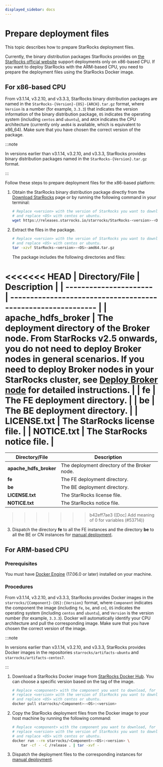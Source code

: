 ```yaml
---
displayed_sidebar: docs
---
```


# Prepare deployment files

This topic describes how to prepare StarRocks deployment files.

Currently, the binary distribution packages StarRocks provides on [the StarRocks official website](https://www.starrocks.io/download/community) support deployments only on x86-based CPU. If you want to deploy StarRocks with the ARM-based CPU, you need to prepare the deployment files using the StarRocks Docker image.

## For x86-based CPU

From v3.1.14, v3.2.10, and v3.3.3, StarRocks binary distribution packages are named in the `StarRocks-{Version}-{OS}-{ARCH}.tar.gz` format, where `Version` is a number (for example, `3.3.3`) that indicates the version information of the binary distribution package, `OS` indicates the operating system (including `centos` and `ubuntu`), and `ARCH` indicates the CPU architecture (currently only `amd64` is available, which is equivalent to x86_64). Make sure that you have chosen the correct version of the package.

:::note

In versions earlier than v3.1.14, v3.2.10, and v3.3.3, StarRocks provides binary distribution packages named in the `StarRocks-{Version}.tar.gz` format.

:::

Follow these steps to prepare deployment files for the x86-based platform:

1. Obtain the StarRocks binary distribution package directly from the [Download StarRocks](https://www.starrocks.io/download/community) page or by running the following command in your terminal:

   ```Bash
   # Replace <version> with the version of StarRocks you want to download, for example, 3.3.3,
   # and replace <OS> with centos or ubuntu.
   wget https://releases.starrocks.io/starrocks/StarRocks-<version>-<OS>-amd64.tar.gz
   ```

2. Extract the files in the package.

   ```Bash
   # Replace <version> with the version of StarRocks you want to download, for example, 3.3.3,
   # and replace <OS> with centos or ubuntu.
   tar -xzvf StarRocks-<version>-<OS>-amd64.tar.gz
   ```

   The package includes the following directories and files:

<<<<<<< HEAD
   | **Directory/File**     | **Description**                                              |
   | ---------------------- | ------------------------------------------------------------ |
   | **apache_hdfs_broker** | The deployment directory of the Broker node. From StarRocks v2.5 onwards, you do not need to deploy Broker nodes in general scenarios. If you need to deploy Broker nodes in your StarRocks cluster, see [Deploy Broker node](../deployment/deploy_broker.md) for detailed instructions. |
   | **fe**                 | The FE deployment directory.                                 |
   | **be**                 | The BE deployment directory.                                 |
   | **LICENSE.txt**        | The StarRocks license file.                                  |
   | **NOTICE.txt**         | The StarRocks notice file.                                   |
=======
   | **Directory/File**     | **Description**                              |
   | ---------------------- | -------------------------------------------- |
   | **apache_hdfs_broker** | The deployment directory of the Broker node. |
   | **fe**                 | The FE deployment directory.                 |
   | **be**                 | The BE deployment directory.                 |
   | **LICENSE.txt**        | The StarRocks license file.                  |
   | **NOTICE.txt**         | The StarRocks notice file.                   |
>>>>>>> b42eff7ae3 ([Doc] Add meaning of 0 for variables (#53714))

3. Dispatch the directory **fe** to all the FE instances and the directory **be** to all the BE or CN instances for [manual deployment](../deployment/deploy_manually.md).

## For ARM-based CPU

### Prerequisites

You must have [Docker Engine](https://docs.docker.com/engine/install/) (17.06.0 or later) installed on your machine.

### Procedures

From v3.1.14, v3.2.10, and v3.3.3, StarRocks provides Docker images in the `starrocks/{Component}-{OS}:{Version}` format, where `Component` indicates the component the image (including `fe`, `be`, and `cn`), `OS` indicates the operating system (including `centos` and `ubuntu`), and `Version` is the version number (for example, `3.3.3`). Docker will automatically identify your CPU architecture and pull the corresponding image. Make sure that you have chosen the correct version of the image.

:::note

In versions earlier than v3.1.14, v3.2.10, and v3.3.3, StarRocks provides Docker images in the repositories `starrocks/artifacts-ubuntu` and `starrocks/artifacts-centos7`.

:::

1. Download a StarRocks Docker image from [StarRocks Docker Hub](https://hub.docker.com/r/starrocks/artifacts-ubuntu/tags). You can choose a specific version based on the tag of the image.

   ```Bash
   # Replace <component> with the component you want to download, for example, fe,
   # replace <version> with the version of StarRocks you want to download, for example, 3.3.3,
   # and replace <OS> with centos or ubuntu.
   docker pull starrocks/<Component>-<OS>:<version>
   ```

2. Copy the StarRocks deployment files from the Docker image to your host machine by running the following command:

   ```Bash
   # Replace <component> with the component you want to download, for example, fe,
   # replace <version> with the version of StarRocks you want to download, for example, 3.3.3,
   # and replace <OS> with centos or ubuntu.
   docker run --rm starrocks/<Component>-<OS>:<version> \
       tar -cf - -C /release . | tar -xvf -
   ```

3. Dispatch the deployment files to the corresponding instances for [manual deployment](../deployment/deploy_manually.md).
